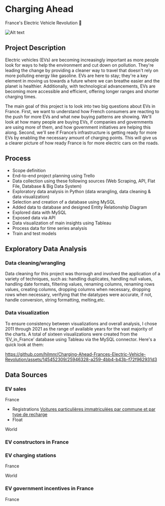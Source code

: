 # Charging Ahead
France's Electric Vehicle Revolution 🔋

![Alt text](https://github.com/hilmnr/Charging-Ahead-Frances-Electric-Vehicle-Revolution/assets/145452309/b0e3068a-fd01-40f9-bbad-22ba92928917)

## Project Description 
Electric vehicles (EVs) are becoming increasingly important as more people look for ways to help the environment and cut down on pollution. They're leading the change by providing a cleaner way to travel that doesn't rely on more polluting energy like gasoline. EVs are here to stay; they're a key element in moving us towards a future where we can breathe easier and the planet is healthier. Additionally, with technological advancements, EVs are becoming more accessible and efficient, offering longer ranges and shorter charging times.

The main goal of this project is to look into two big questions about EVs in France. First, we want to understand how French consumers are reacting to the push for more EVs and what new buying patterns are showing. We'll look at how many people are buying EVs, if companies and governments are using more of them, and how government initiatives are helping this along. Second, we'll see if France’s infrastructure is getting ready for more EVs by enabling the necessary amount of charging points. This will give us a clearer picture of how ready France is for more electric cars on the roads.

## Process
- Scope definition 
- End-to-end project planning using Trello
- Data collection using these following sources (Web Scraping, API, Flat File, Database & Big Data System)
- Exploratory data analysis in Python (data wrangling, data cleaning & data visualization)
- Selection and creation of a database using MySQL
- Added data to database and designed Entity Relationship Diagram
- Explored data with MySQL
- Exposed data via API
- Data visualization of main insights using Tableau
- Process data for time series analysis
- Train and test models


## Exploratory Data Analysis
### Data cleaning/wrangling
Data cleaning for this project was thorough and involved the application of a variety of techniques, such as: handling duplicates, handling null values, handling date formats, filtering values, renaming columns, renaming rows values, creating columns, dropping columns when necessary, dropping rows when necessary, verifying that the datatypes were accurate, if not, handle conversion, string formatting, melting,etc.

### Data visualization
To ensure consistency between visualizations and overall analysis, I chose 2011 through 2021 as the range of available years for the vast majority of the charts.
A total of sixteen visualizations were created from the ‘EV_in_France’ database using Tableau via the MySQL connector. Here's a quick look at them:


https://github.com/hilmnr/Charging-Ahead-Frances-Electric-Vehicle-Revolution/assets/145452309/25946328-a259-4bb4-b43b-f72f962931d3


## Data Sources


### EV sales 
France
- Registrations [Voitures particulières immatriculées par commune et par type de recharge](https://opendata.agenceore.fr/explore/dataset/voitures-par-commune-par-energie/information/)
- Float
  
World
### EV constructors in France


### EV charging stations 
France

World

### EV government incentives in France
France
